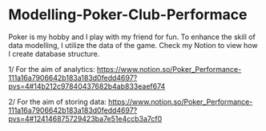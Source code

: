 # Modelling-Poker-Club-Performace
Poker is my hobby and I play with my friend for fun. To enhance the skill of data modelling, I utilize the data of the game.
Check my Notion to view how I create database structure.

1/ For the aim of analytics: https://www.notion.so/Poker_Performance-111a16a7906642b183a183d0fedd4697?pvs=4#14b212c97840437682b4ab833eaef674 

2/ For the aim of storing data: https://www.notion.so/Poker_Performance-111a16a7906642b183a183d0fedd4697?pvs=4#124146875729423ba7e51e4ccb3a7cf0 
